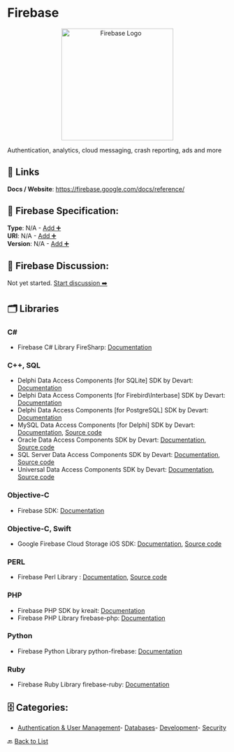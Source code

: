 # Firebase
<p align="center">
    <img width="256" src="https://raw.githubusercontent.com/apis-list/apis-list/main/apis/firebase/logo_256x256.png" alt="Firebase Logo"/>
</p>
Authentication, analytics, cloud messaging, crash reporting, ads and more

##  🔗 Links
**Docs / Website**: https://firebase.google.com/docs/reference/

## 🧬 Firebase Specification:
**Type**: N/A - [Add ➕](https://github.com/apis-list/apis-list/edit/main/apis.yaml#6534)  
**URI**: N/A - [Add ➕](https://github.com/apis-list/apis-list/edit/main/apis.yaml#6534)  
**Version**: N/A - [Add ➕](https://github.com/apis-list/apis-list/edit/main/apis.yaml#6534)

## 💬 Firebase Discussion:
Not yet started. [Start discussion ➡️](https://github.com/apis-list/apis-list/discussions/new)

## 🗂️ Libraries
### C#
- Firebase C# Library FireSharp: [Documentation](https://github.com/ziyasal/FireSharp)
### C++, SQL
- Delphi Data Access Components [for SQLite] SDK by Devart: [Documentation](https://www.devart.com/litedac/)
- Delphi Data Access Components [for Firebird\Interbase] SDK by Devart: [Documentation](https://www.devart.com/ibdac/)
- Delphi Data Access Components [for PostgreSQL] SDK by Devart: [Documentation](https://www.devart.com/pgdac/)
- MySQL Data Access Components [for Delphi] SDK by Devart: [Documentation](https://www.devart.com/mydac/), [Source code](https://www.devart.com/mydac/docs/?overview.htm)
- Oracle Data Access Components SDK by Devart: [Documentation](https://www.devart.com/odac/), [Source code](https://www.devart.com/odac/docs/?overview.htm)
- SQL Server Data Access Components SDK by Devart: [Documentation](https://www.devart.com/sdac/), [Source code](https://www.devart.com/sdac/docs/?overview.htm)
- Universal Data Access Components SDK by Devart: [Documentation](https://www.devart.com/unidac/), [Source code](https://www.devart.com/unidac/docs/?overview.htm)
### Objective-C
- Firebase SDK: [Documentation](https://www.firebase.com/docs/ios/quickstart.html)
### Objective-C, Swift
- Google Firebase Cloud Storage iOS SDK: [Documentation](https://firebase.google.com/docs/storage/ios/start), [Source code](https://github.com/firebase/firebase-ios-sdk/tree/master/Firebase/Storage)
### PERL
- Firebase Perl Library : [Documentation](https://metacpan.org/pod/Firebase), [Source code](https://github.com/rizen/Firebase)
### PHP
- Firebase PHP SDK by kreait: [Documentation](https://github.com/kreait/firebase-php)
- Firebase PHP Library firebase-php: [Documentation](https://github.com/ktamas77/firebase-php)
### Python
- Firebase Python Library python-firebase: [Documentation](https://github.com/ozgur/python-firebase)
### Ruby
- Firebase Ruby Library firebase-ruby: [Documentation](https://github.com/oscardelben/firebase-ruby)


## 🗄️ Categories:
- [Authentication & User Management](https://github.com/apis-list/apis-list#authentication--user-management-)- [Databases](https://github.com/apis-list/apis-list#databases-)- [Development](https://github.com/apis-list/apis-list#development-)- [Security](https://github.com/apis-list/apis-list#security-)

🔙  [Back to List](https://github.com/apis-list/apis-list)
